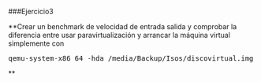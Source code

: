 ###Ejercicio3

**Crear un benchmark de velocidad de entrada salida y comprobar la diferencia entre usar paravirtualización y arrancar la máquina virtual simplemente con 

<pre>qemu-system-x86_64 -hda /media/Backup/Isos/discovirtual.img</pre>**

